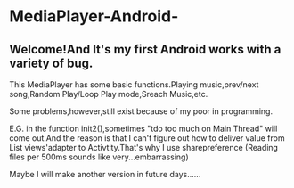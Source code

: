 # MediaPlayer-Android-
## Welcome!And It's my first Android works with a variety of bug.

This MediaPlayer has some basic functions.Playing music,prev/next song,Random Play/Loop Play mode,Sreach Music,etc.

Some problems,however,still exist because of my poor in programming.

E.G. in the function init2(),sometimes "tdo too much on Main Thread" will come out.And the reason is that I can't figure out how to deliver value from List views'adapter to Activtity.That's why I use sharepreference (Reading files per 500ms sounds like very...embarrassing)

Maybe I will make another version in future days......
